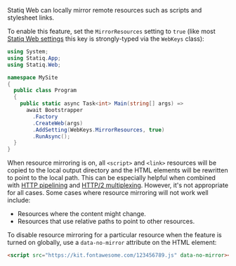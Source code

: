 Statiq Web can locally mirror remote resources such as scripts and stylesheet links.

To enable this feature, set the `MirrorResources` setting to `true` (like most [Statiq Web settings](xref:web-settings) this key is strongly-typed via the `WebKeys` class):

```csharp
using System;
using Statiq.App;
using Statiq.Web;

namespace MySite
{
  public class Program
  {
    public static async Task<int> Main(string[] args) =>
      await Bootstrapper
        .Factory
        .CreateWeb(args)
        .AddSetting(WebKeys.MirrorResources, true)
        .RunAsync();
  }
}
```

When resource mirroring is on, all `<script>` and `<link>` resources will be copied to the local output directory and the HTML elements will be rewritten to point to the local path. This can be especially helpful when combined with [HTTP pipelining](https://en.wikipedia.org/wiki/HTTP_pipelining) and [HTTP/2 multiplexing](https://developers.google.com/web/fundamentals/performance/http2/#request_and_response_multiplexing). However, it's not appropriate for all cases. Some cases where resource mirroring will not work well include:

- Resources where the content might change.
- Resources that use relative paths to point to other resources.

To disable resource mirroring for a particular resource when the feature is turned on globally, use a `data-no-mirror` attribute on the HTML element:

```html
<script src="https://kit.fontawesome.com/123456789.js" data-no-mirror></script>
```
